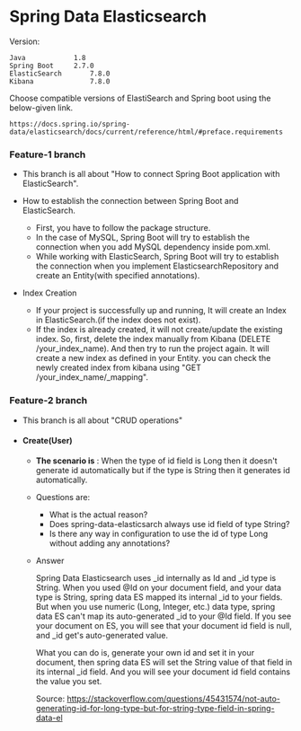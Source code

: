 # Spring Data Elasticsearch

Version:

	Java			1.8
	Spring Boot		2.7.0
	ElasticSearch	  	7.8.0
	Kibana		        7.8.0


Choose compatible versions of ElastiSearch and Spring boot using the below-given link.

	https://docs.spring.io/spring-data/elasticsearch/docs/current/reference/html/#preface.requirements
	
	
### **Feature-1 branch**

- This branch is all about "How to connect Spring Boot application with ElasticSearch".
- How to establish the connection between Spring Boot and ElasticSearch.
	- First, you have to follow the package structure.
	- In the case of MySQL, Spring Boot will try to establish the connection when you add MySQL dependency inside pom.xml.
	- While working with ElasticSearch, Spring Boot will try to establish the connection when you implement ElasticsearchRepository and create an Entity(with specified annotations).

- Index Creation
	- If your project is successfully up and running, It will create an Index in ElasticSearch.(if the index does not exist).
	- If the index is already created, it will not create/update the existing index. So, first, delete the index manually from Kibana (DELETE /your_index_name). And then try to run the project again. It will create a new index as defined in your Entity. you can check the newly created index from kibana using "GET /your_index_name/_mapping".


### **Feature-2 branch**

- This branch is all about "CRUD operations"

- #### Create(User)

	- **The scenario is** : When the type of id field is Long then it doesn't generate id automatically but if the type is String then it generates id automatically.

	- Questions are:
	  	- What is the actual reason?
	  	- Does spring-data-elasticsarch always use id field of type String?
	  	- Is there any way in configuration to use the id of type Long without adding any annotations?


	- Answer

		Spring Data Elasticsearch uses _id internally as Id and _id type is String. When you used @Id on your document field, and your data type is String, spring data ES mapped its internal _id to your fields. But when you use numeric (Long, Integer, etc.) data type, spring data ES can't map its auto-generated _id to your @Id field. If you see your document on ES, you will see that your document id field is null, and _id get's auto-generated value.

		What you can do is, generate your own id and set it in your document, then spring data ES will set the String value of that field in its internal _id field. And you will see your document id field contains the value you set.

		Source: https://stackoverflow.com/questions/45431574/not-auto-generating-id-for-long-type-but-for-string-type-field-in-spring-data-el
